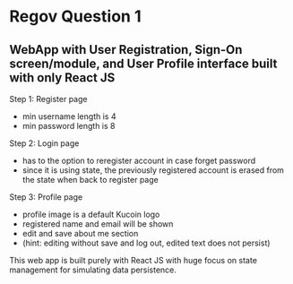# Regov Question 1

## WebApp with User Registration, Sign-On screen/module, and User Profile interface built with only React JS

Step 1: Register page
- min username length is 4
- min password length is 8

Step 2: Login page
- has to the option to reregister account in case forget password 
- since it is using state, the previously registered account is erased from the state when back to register page

Step 3: Profile page
- profile image is a default Kucoin logo
- registered name and email will be shown
- edit and save about me section
- (hint: editing without save and log out, edited text does not persist)

This web app is built purely with React JS with huge focus on state management for simulating data persistence.

